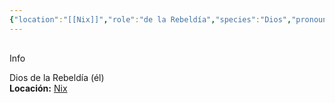 ```yaml
---
{"location":"[[Nix]]","role":"de la Rebeldía","species":"Dios","pronouns":"él","reference":"","description":"Dios de la Rebeldía (él)","statblock":"","patron":"","type":"Personas","dg-publish":true,"dg-publish-dm":true,"permalink":"/personas/cenagos/","dgPassFrontmatter":true}
---
```


<p><span><div data-callout-metadata="" data-callout-fold="" data-callout="info" class="callout node-insert-event"><div class="callout-title" dir="auto"><div class="callout-icon"><svg width="16" height="16"></svg></div><div class="callout-title-inner">Info</div></div><div class="callout-content">
<p dir="auto">Dios de la Rebeldía (él)<br>
<strong>Locación:</strong> <a data-tooltip-position="top" aria-label="Lugares/Nix.md" data-href="Lugares/Nix.md" href="Lugares/Nix.md" class="internal-link" target="_blank" rel="noopener nofollow">Nix</a></p>
</div></div></span></p>